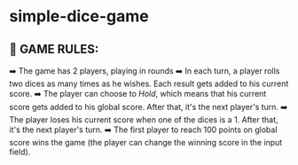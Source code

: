 # simple-dice-game


## 📑 GAME RULES:
➡️ The game has 2 players, playing in rounds
➡️ In each turn, a player rolls two dices as many times as he wishes. Each result gets added to his current score.
➡️ The player can choose to *Hold*, which means that his current score gets added to his global score. After that, it's the next player's turn.
➡️ The player loses his current score when one of the dices is a 1. After that, it's the next player's turn.
➡️ The first player to reach 100 points on global score wins the game (the player can change the winning score in the input field).
